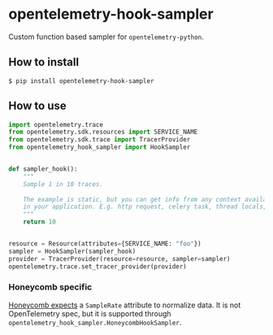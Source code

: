 # opentelemetry-hook-sampler

Custom function based sampler for `opentelemetry-python`.

## How to install

```
$ pip install opentelemetry-hook-sampler
```

## How to use

```python
import opentelemetry.trace
from opentelemetry.sdk.resources import SERVICE_NAME
from opentelemetry.sdk.trace import TracerProvider
from opentelemetry_hook_sampler import HookSampler


def sampler_hook():
    """
    Sample 1 in 10 traces.
    
    The example is static, but you can get info from any context available
    in your application. E.g. http request, celery task, thread locals, etc.
    """
    return 10


resource = Resource(attributes={SERVICE_NAME: "foo"})
sampler = HookSampler(sampler_hook)
provider = TracerProvider(resource=resource, sampler=sampler)
opentelemetry.trace.set_tracer_provider(provider)
```

### Honeycomb specific

[Honeycomb expects](https://docs.honeycomb.io/manage-data-volume/sampling/) a
`SampleRate` attribute to normalize data. It is not OpenTelemetry spec, but
it is supported through `opentelemetry_hook_sampler.HoneycombHookSampler`.
